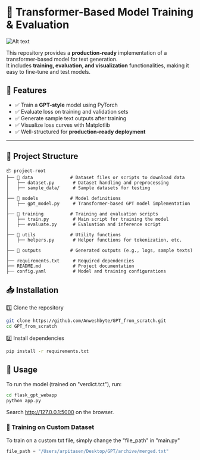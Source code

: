 # 🚀 Transformer-Based Model Training & Evaluation

![Alt text](assets/image.png)

This repository provides a **production-ready** implementation of a transformer-based model for text generation.  
It includes **training, evaluation, and visualization** functionalities, making it easy to fine-tune and test models.

## 📌 Features
- ✅ Train a **GPT-style** model using PyTorch
- ✅ Evaluate loss on training and validation sets
- ✅ Generate sample text outputs after training
- ✅ Visualize loss curves with Matplotlib
- ✅ Well-structured for **production-ready deployment**

---

## 📂 Project Structure
```plaintext
📦 project-root
├── 📂 data              # Dataset files or scripts to download data
│   ├── dataset.py       # Dataset handling and preprocessing
│   ├── sample_data/     # Sample datasets for testing
│
├── 📂 models            # Model definitions
│   ├── gpt_model.py     # Transformer-based GPT model implementation
│
├── 📂 training          # Training and evaluation scripts
│   ├── train.py         # Main script for training the model
│   ├── evaluate.py      # Evaluation and inference script
│
├── 📂 utils             # Utility functions
│   ├── helpers.py       # Helper functions for tokenization, etc.
│
├── 📂 outputs           # Generated outputs (e.g., logs, sample texts)
│
├── requirements.txt     # Required dependencies
├── README.md            # Project documentation
├── config.yaml          # Model and training configurations
```

## 📥 Installation

1️⃣ Clone the repository
```bash
git clone https://github.com/Anweshbyte/GPT_from_scratch.git
cd GPT_from_scratch
```

2️⃣ Install dependencies
```bash
pip install -r requirements.txt
```

## 🚀 Usage

To run the model (trained on "verdict.tct"), run:
```bash
cd flask_gpt_webapp
python app.py
```
Search http://127.0.0.1:5000 on the browser.

### 🔹 Training on Custom Dataset

To train on a custom txt file, simply change the "file_path" in "main.py"
```python
file_path = "/Users/arpitasen/Desktop/GPT/archive/merged.txt"

```

